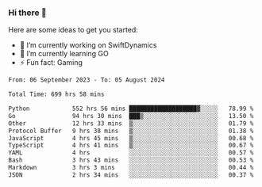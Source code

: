 ### Hi there 👋

Here are some ideas to get you started:

- 🔭 I’m currently working on SwiftDynamics
- 🌱 I’m currently learning GO
-  ⚡ Fun fact: Gaming
  
  <!--
- 👯 I’m looking to collaborate on ...
- 🤔 I’m looking for help with ...
- 💬 Ask me about ...
- 📫 How to reach me: ...
- 😄 Pronouns: ...
-->

<!--START_SECTION:waka-->

```txt
From: 06 September 2023 - To: 05 August 2024

Total Time: 699 hrs 58 mins

Python            552 hrs 56 mins ███████████████████▓░░░░░   78.99 %
Go                94 hrs 30 mins  ███▒░░░░░░░░░░░░░░░░░░░░░   13.50 %
Other             12 hrs 33 mins  ▒░░░░░░░░░░░░░░░░░░░░░░░░   01.79 %
Protocol Buffer   9 hrs 38 mins   ▒░░░░░░░░░░░░░░░░░░░░░░░░   01.38 %
JavaScript        4 hrs 45 mins   ▒░░░░░░░░░░░░░░░░░░░░░░░░   00.68 %
TypeScript        4 hrs 41 mins   ▒░░░░░░░░░░░░░░░░░░░░░░░░   00.67 %
YAML              4 hrs           ░░░░░░░░░░░░░░░░░░░░░░░░░   00.57 %
Bash              3 hrs 43 mins   ░░░░░░░░░░░░░░░░░░░░░░░░░   00.53 %
Markdown          3 hrs 3 mins    ░░░░░░░░░░░░░░░░░░░░░░░░░   00.44 %
JSON              2 hrs 34 mins   ░░░░░░░░░░░░░░░░░░░░░░░░░   00.37 %
```

<!--END_SECTION:waka-->
